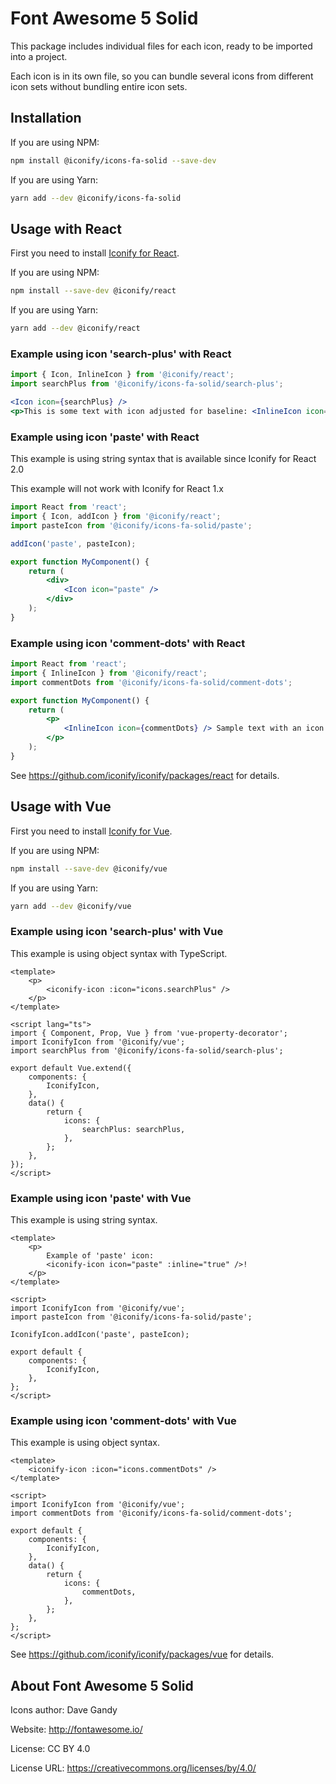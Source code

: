 # Font Awesome 5 Solid

This package includes individual files for each icon, ready to be imported into a project.

Each icon is in its own file, so you can bundle several icons from different icon sets without bundling entire icon sets.

## Installation

If you are using NPM:

```bash
npm install @iconify/icons-fa-solid --save-dev
```

If you are using Yarn:

```bash
yarn add --dev @iconify/icons-fa-solid
```

## Usage with React

First you need to install [Iconify for React](https://github.com/iconify/iconify/packages/react).

If you are using NPM:

```bash
npm install --save-dev @iconify/react
```

If you are using Yarn:

```bash
yarn add --dev @iconify/react
```

### Example using icon 'search-plus' with React

```js
import { Icon, InlineIcon } from '@iconify/react';
import searchPlus from '@iconify/icons-fa-solid/search-plus';
```

```jsx
<Icon icon={searchPlus} />
<p>This is some text with icon adjusted for baseline: <InlineIcon icon={searchPlus} /></p>
```

### Example using icon 'paste' with React

This example is using string syntax that is available since Iconify for React 2.0

This example will not work with Iconify for React 1.x

```jsx
import React from 'react';
import { Icon, addIcon } from '@iconify/react';
import pasteIcon from '@iconify/icons-fa-solid/paste';

addIcon('paste', pasteIcon);

export function MyComponent() {
	return (
		<div>
			<Icon icon="paste" />
		</div>
	);
}
```

### Example using icon 'comment-dots' with React

```jsx
import React from 'react';
import { InlineIcon } from '@iconify/react';
import commentDots from '@iconify/icons-fa-solid/comment-dots';

export function MyComponent() {
	return (
		<p>
			<InlineIcon icon={commentDots} /> Sample text with an icon.
		</p>
	);
}
```

See https://github.com/iconify/iconify/packages/react for details.

## Usage with Vue

First you need to install [Iconify for Vue](https://github.com/iconify/iconify/packages/vue).

If you are using NPM:

```bash
npm install --save-dev @iconify/vue
```

If you are using Yarn:

```bash
yarn add --dev @iconify/vue
```

### Example using icon 'search-plus' with Vue

This example is using object syntax with TypeScript.

```vue
<template>
	<p>
		<iconify-icon :icon="icons.searchPlus" />
	</p>
</template>

<script lang="ts">
import { Component, Prop, Vue } from 'vue-property-decorator';
import IconifyIcon from '@iconify/vue';
import searchPlus from '@iconify/icons-fa-solid/search-plus';

export default Vue.extend({
	components: {
		IconifyIcon,
	},
	data() {
		return {
			icons: {
				searchPlus: searchPlus,
			},
		};
	},
});
</script>
```

### Example using icon 'paste' with Vue

This example is using string syntax.

```vue
<template>
	<p>
		Example of 'paste' icon:
		<iconify-icon icon="paste" :inline="true" />!
	</p>
</template>

<script>
import IconifyIcon from '@iconify/vue';
import pasteIcon from '@iconify/icons-fa-solid/paste';

IconifyIcon.addIcon('paste', pasteIcon);

export default {
	components: {
		IconifyIcon,
	},
};
</script>
```

### Example using icon 'comment-dots' with Vue

This example is using object syntax.

```vue
<template>
	<iconify-icon :icon="icons.commentDots" />
</template>

<script>
import IconifyIcon from '@iconify/vue';
import commentDots from '@iconify/icons-fa-solid/comment-dots';

export default {
	components: {
		IconifyIcon,
	},
	data() {
		return {
			icons: {
				commentDots,
			},
		};
	},
};
</script>
```

See https://github.com/iconify/iconify/packages/vue for details.

## About Font Awesome 5 Solid

Icons author: Dave Gandy

Website: http://fontawesome.io/

License: CC BY 4.0

License URL: https://creativecommons.org/licenses/by/4.0/
